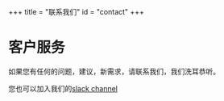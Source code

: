 +++
title = "联系我们"
id = "contact"
+++

# 客户服务

如果您有任何的问题，建议，新需求，请联系我们，我们洗耳恭听。

您也可以加入我们的[slack channel](https://join.slack.com/t/lomorage/shared_invite/enQtODc4MTE5ODQzNzkyLTRlY2U4MTQ1YjczYjBhMDcwMmExYTUxNTg2NTE5YmRkZjg2ZWQwZjg1MjEwMjQzZWVjMmEwZjk3ZGIyODY4ODM)

